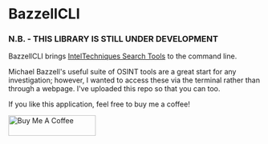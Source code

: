 # BazzellCLI

### N.B. - THIS LIBRARY IS STILL UNDER DEVELOPMENT

BazzellCLI brings [IntelTechniques Search Tools](https://inteltechniques.com/tools) to the command line.

Michael Bazzell's useful suite of OSINT tools are a great start for any investigation; however, I wanted to access these via the terminal rather than through a webpage. I've uploaded this repo so that you can too.

If you like this application, feel free to buy me a coffee! 

<a href="https://www.buymeacoffee.com/dmw94" target="_blank"><img src="https://cdn.buymeacoffee.com/buttons/default-orange.png" alt="Buy Me A Coffee" height="41" width="174"></a>
